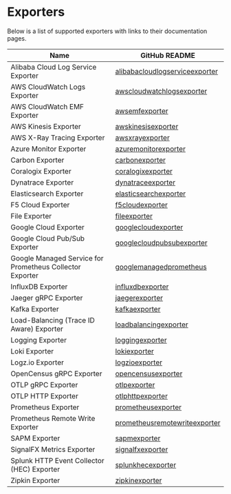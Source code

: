 # Exporters

Below is a list of supported exporters with links to their documentation pages.

| Name                                                              | GitHub README |
| ----------------------------------------                          | ------------- |
| Alibaba Cloud Log Service Exporter                                | [alibabacloudlogserviceexporter](https://github.com/open-telemetry/opentelemetry-collector-contrib/blob/v0.73.0/exporter/alibabacloudlogserviceexporter/README.md) |
| AWS CloudWatch Logs Exporter                                      | [awscloudwatchlogsexporter](https://github.com/open-telemetry/opentelemetry-collector-contrib/blob/v0.73.0/exporter/awscloudwatchlogsexporter/README.md) |
| AWS CloudWatch EMF Exporter                                       | [awsemfexporter](https://github.com/open-telemetry/opentelemetry-collector-contrib/blob/v0.73.0/exporter/awsemfexporter/README.md) |
| AWS Kinesis Exporter                                              | [awskinesisexporter](https://github.com/open-telemetry/opentelemetry-collector-contrib/blob/v0.73.0/exporter/awskinesisexporter/README.md) |
| AWS X-Ray Tracing Exporter                                        | [awsxrayexporter](https://github.com/open-telemetry/opentelemetry-collector-contrib/blob/v0.73.0/exporter/awsxrayexporter/README.md) |
| Azure Monitor Exporter                                            | [azuremonitorexporter](https://github.com/open-telemetry/opentelemetry-collector-contrib/blob/v0.73.0/exporter/azuremonitorexporter/README.md) |
| Carbon Exporter                                                   | [carbonexporter](https://github.com/open-telemetry/opentelemetry-collector-contrib/blob/v0.73.0/exporter/carbonexporter/README.md) |
| Coralogix Exporter                                                | [coralogixexporter](https://github.com/open-telemetry/opentelemetry-collector-contrib/blob/v0.73.0/exporter/coralogixexporter/README.md) |
| Dynatrace Exporter                                                | [dynatraceexporter](https://github.com/open-telemetry/opentelemetry-collector-contrib/blob/v0.73.0/exporter/dynatraceexporter/README.md) |
| Elasticsearch Exporter                                            | [elasticsearchexporter](https://github.com/open-telemetry/opentelemetry-collector-contrib/blob/v0.73.0/exporter/elasticsearchexporter/README.md) |
| F5 Cloud Exporter                                                 | [f5cloudexporter](https://github.com/open-telemetry/opentelemetry-collector-contrib/blob/v0.73.0/exporter/f5cloudexporter/README.md) |
| File Exporter                                                     | [fileexporter](https://github.com/open-telemetry/opentelemetry-collector-contrib/blob/v0.73.0/exporter/fileexporter/README.md) |
| Google Cloud Exporter                                             | [googlecloudexporter](../exporter/googlecloudexporter/README.md) |
| Google Cloud Pub/Sub Exporter                                     | [googlecloudpubsubexporter](https://github.com/open-telemetry/opentelemetry-collector-contrib/blob/v0.73.0/exporter/googlecloudpubsubexporter/README.md) |
| Google Managed Service for Prometheus Collector Exporter          | [googlemanagedprometheus](https://github.com/open-telemetry/opentelemetry-collector-contrib/blob/v0.73.0/exporter/googlemanagedprometheusexporter/README.md) |
| InfluxDB Exporter                                                 | [influxdbexporter](https://github.com/open-telemetry/opentelemetry-collector-contrib/blob/v0.73.0/exporter/influxdbexporter/README.md) |
| Jaeger gRPC Exporter                                              | [jaegerexporter](https://github.com/open-telemetry/opentelemetry-collector-contrib/blob/v0.73.0/exporter/jaegerexporter/README.md) |
| Kafka Exporter                                                    | [kafkaexporter](https://github.com/open-telemetry/opentelemetry-collector-contrib/blob/v0.73.0/exporter/kafkaexporter/README.md) |
| Load-Balancing (Trace ID Aware) Exporter                          | [loadbalancingexporter](https://github.com/open-telemetry/opentelemetry-collector-contrib/blob/v0.73.0/exporter/loadbalancingexporter/README.md) |
| Logging Exporter                                                  | [loggingexporter](https://github.com/open-telemetry/opentelemetry-collector/blob/v0.73.0/exporter/loggingexporter/README.md) |
| Loki Exporter                                                     | [lokiexporter](https://github.com/open-telemetry/opentelemetry-collector-contrib/blob/v0.73.0/exporter/lokiexporter/README.md) |
| Logz.io Exporter                                                  | [logzioexporter](https://github.com/open-telemetry/opentelemetry-collector-contrib/blob/v0.73.0/exporter/logzioexporter/README.md) |
| OpenCensus gRPC Exporter                                          | [opencensusexporter](https://github.com/open-telemetry/opentelemetry-collector-contrib/blob/v0.73.0/exporter/opencensusexporter/README.md) |
| OTLP gRPC Exporter                                                | [otlpexporter](https://github.com/open-telemetry/opentelemetry-collector/blob/v0.73.0/exporter/otlpexporter/README.md) |
| OTLP HTTP Exporter                                                | [otlphttpexporter](https://github.com/open-telemetry/opentelemetry-collector/blob/v0.73.0/exporter/otlphttpexporter/README.md) |
| Prometheus Exporter                                               | [prometheusexporter](https://github.com/open-telemetry/opentelemetry-collector-contrib/blob/v0.73.0/exporter/prometheusexporter/README.md) |
| Prometheus Remote Write Exporter                                  | [prometheusremotewriteexporter](https://github.com/open-telemetry/opentelemetry-collector-contrib/blob/v0.73.0/exporter/prometheusremotewriteexporter/README.md) |
| SAPM Exporter                                                     | [sapmexporter](https://github.com/open-telemetry/opentelemetry-collector-contrib/blob/v0.73.0/exporter/sapmexporter/README.md) |
| SignalFX Metrics Exporter                                         | [signalfxexporter](https://github.com/open-telemetry/opentelemetry-collector-contrib/blob/v0.73.0/exporter/signalfxexporter/README.md) |
| Splunk HTTP Event Collector (HEC) Exporter                        | [splunkhecexporter](https://github.com/open-telemetry/opentelemetry-collector-contrib/blob/v0.73.0/exporter/splunkhecexporter/README.md) |
| Zipkin Exporter                                                   | [zipkinexporter](https://github.com/open-telemetry/opentelemetry-collector-contrib/blob/v0.73.0/exporter/zipkinexporter/README.md) |
